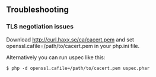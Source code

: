 ## Troubleshooting

### TLS negotiation issues
Download http://curl.haxx.se/ca/cacert.pem and set openssl.cafile=/path/to/cacert.pem in your php.ini file.

Alternatively you can run uspec like this:
```text
$ php -d openssl.cafile=/path/to/cacert.pem uspec.phar
```
